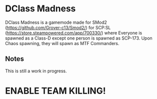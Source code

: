 # DClass Madness
DClass Madness is a gamemode made for SMod2 (https://github.com/Grover-c13/Smod2/) for SCP:SL (https://store.steampowered.com/app/700330/) where Everyone is spawned as a Class-D except one person is spawned as SCP-173.
Upon Chaos spawning, they will spawn as MTF Commanders.
## Notes
This is still a work in progress.
# ENABLE TEAM KILLING!
